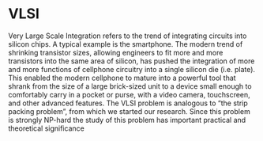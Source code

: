 # VLSI 
Very Large Scale Integration refers to the trend of integrating circuits into silicon chips. A typical
example is the smartphone. The modern trend of shrinking transistor sizes, allowing engineers to fit more
and more transistors into the same area of silicon, has pushed the integration of more and more functions
of cellphone circuitry into a single silicon die (i.e. plate).
This enabled the modern cellphone to mature into a powerful tool that shrank from the size of a large
brick-sized unit to a device small enough to comfortably carry in a pocket or purse, with a video camera,
touchscreen, and other advanced features.
The VLSI problem is analogous to “the strip packing problem”, from which we started our research.
Since this problem is strongly NP-hard the study of this problem has important practical and theoretical
significance 
